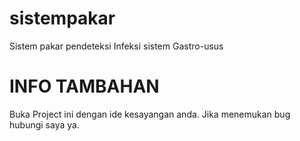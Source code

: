 # sistempakar
Sistem pakar pendeteksi Infeksi sistem Gastro-usus


# INFO TAMBAHAN
Buka Project ini dengan ide kesayangan anda.
Jika menemukan bug hubungi saya ya.
